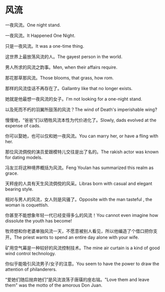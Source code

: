 # 风流

<p><span class="chinese">一夜风流。</span><span class="english">One night stand.</span></p>

<p><span class="chinese">一夜风流。</span><span class="english">It Happened One Night.</span></p>

<p><span class="chinese">只是一夜风流。</span><span class="english">It was a one-time thing.</span></p>

<p><span class="chinese">这世界上最放荡风流的人。</span><span class="english">The gayest person in the world.</span></p>

<p><span class="chinese">男人所求的风流之韵事。</span><span class="english">Men, when their affairs require.</span></p>

<p><span class="chinese">那花那草那风流。</span><span class="english">Those blooms, that grass, how rom.</span></p>

<p><span class="chinese">那样的风流佳话不再存在了。</span><span class="english">Gallantry like that no longer exists.</span></p>

<p><span class="chinese">她就是他最想一夜风流的女子。</span><span class="english">I'm not looking for a one-night stand.</span></p>

<p><span class="chinese">以及死而不朽的羽翼所鼓荡的风流？</span><span class="english">The wind of Death's imperishable wing?</span></p>

<p><span class="chinese">慢慢地，“爸爸”们以牺牲风流本性为代价进化了。</span><span class="english">Slowly, dads evolved at the expense of cads.</span></p>

<p><span class="chinese">你可以娶她，也可以仅和她一夜风流。</span><span class="english">You can marry her, or have a fling with her.</span></p>

<p><span class="chinese">那位风流倜傥的演员爱跟模特儿交往是出了名的。</span><span class="english">The rakish actor was known for dating models.</span></p>

<p><span class="chinese">冯友兰将这种境界概括为风流。</span><span class="english">Feng Youlan has summarized this realm as grace.</span></p>

<p><span class="chinese">天秤座的人具有天生风流倜傥的风采。</span><span class="english">Libras born with casual and elegant bearing style.</span></p>

<p><span class="chinese">相对与男人的风流，女人则是风骚了。</span><span class="english">Opposite with the man tasteful , the woman is coquettish.</span></p>

<p><span class="chinese">你甚至不能想象年轻一代已经变得多么的风流！</span><span class="english">You cannot even imagine how dissolute the youth has become!</span></p>

<p><span class="chinese">牧师想和你老婆单独风流一天，不愿意被别人看见，所以他编造了个借口把你支开。</span><span class="english">The priest wants to spend an entire day alone with your wife.</span></p>

<p><span class="chinese">矿用空气幕是一种较好的风流控制技术。</span><span class="english">The mine air curtain is a kind of good wind control technology.</span></p>

<p><span class="chinese">你似乎能吸引风流男子/女子的注意。</span><span class="english">You seem to have the power to draw the attention of philanderers.</span></p>

<p><span class="chinese">“爱她们随后抛弃她们”是风流浪荡子唐璜的座右铭。</span><span class="english">"Love them and leave them" was the motto of the amorous Don Juan.</span></p>

